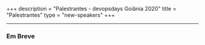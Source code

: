 +++
description = "Palestrantes - devopsdays Goiânia 2020"
title = "Palestrantes"
type = "new-speakers"
+++
<hr>
<h3>Em Breve</h3>
